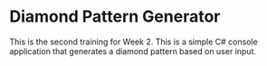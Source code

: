 # Diamond Pattern Generator

This is the second training for Week 2.
This is a simple C# console application that generates a diamond pattern based on user input.